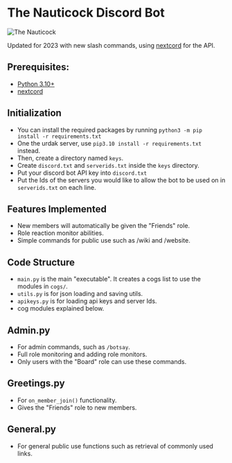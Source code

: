 # The Nauticock Discord Bot

![The Nauticock](https://cdn.discordapp.com/attachments/798075108853809163/1068405103914135623/TheNauticock_-_Copy.png)

Updated for 2023 with new slash commands, using [nextcord](https://github.com/nextcord/nextcord) for the API.

## Prerequisites:
* [Python 3.10+](https://www.python.org/)
* [nextcord](https://pypi.org/project/nextcord/)

## Initialization

* You can install the required packages by running `python3 -m pip install -r requirements.txt`
* One the urdak server, use `pip3.10 install -r requirements.txt` instead.
* Then, create a directory named `keys`.
* Create `discord.txt` and `serverids.txt` inside the `keys` directory.
* Put your discord bot API key into `discord.txt`
* Put the Ids of the servers you would like to allow the bot to be used on in `serverids.txt` on each line.

## Features Implemented

* New members will automatically be given the "Friends" role.
* Role reaction monitor abilities.
* Simple commands for public use such as /wiki and /website.

## Code Structure

* `main.py` is the main "executable". It creates a cogs list to use the modules in `cogs/`.
* `utils.py` is for json loading and saving utils.
* `apikeys.py` is for loading api keys and server Ids.
* cog modules explained below.

## Admin.py

* For admin commands, such as `/botsay`.
* Full role monitoring and adding role monitors.
* Only users with the "Board" role can use these commands.

## Greetings.py

* For `on_member_join()` functionality.
* Gives the "Friends" role to new members.

## General.py

* For general public use functions such as retrieval of commonly used links.
